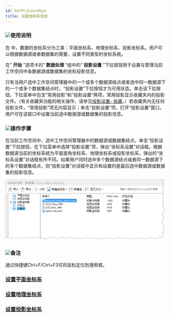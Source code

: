 ```yaml
---
id: SetPrjCoordSys
title: 设置坐标系信息  
---  
```

 ### ![](../../img/read.gif)使用说明



 在 中，数据的坐标系分为三类：平面坐标系、地理坐标系、投影坐标系。用户可以根据数据源或者数据集的需要，设置不同类型的坐标系统。

 在“ **开始** ”选项卡的“ **数据处理** ”组中的“ **投影设置** ”下拉按钮用于设置与管理当前工作空间中各数据源或数据集的坐标投影信息。

只有当用户选中工作空间管理器中的一个或多个数据源结点或者选中同一数据源下的一个或多个数据集结点时，“投影设置”下拉按钮才为可用状态。单击该下拉按钮，下拉菜单中包含“常用投影”和“投影设置”两项，常用投影显示收藏夹内的投影文件。（有关收藏夹功能的相关操作，请参见[投影设置-
收藏](PrjCoordSysSettingWin)。）若收藏夹内无任何投影文件，“常用投影”项无内容显示；单击“投影设置”项，打开“投影设置”窗口，用户可在该窗口中设置当前选中数据源或数据集的投影信息。


 ### ![](../../img/read.gif)操作步骤

在当前工作空间中，选中工作空间管理器中的数据源或数据集结点，单击“投影设置”下拉按钮，在下拉菜单中选择“投影设置”项，弹出“坐标系设置”对话框。根据数据源当前的坐标系统为平面直角坐标系、地理坐标系或投影坐标系，弹出的“坐标系设置”对话框有所不同。如果用户同时选中多个数据源结点或者同一数据源下的多个数据集结点，则“投影设置”对话框中显示和设置的是最后选中数据源或数据集的投影信息。

 ![](img/Project.png)  

  
 ### ![](../../img/read.gif)备注



 通过快捷键Ctrl+F/Ctrl+F3可将鼠标定位到搜索框。



 ### [设置平面坐标系](PlaneCoordSysDia)



 ### [设置地理坐标系](GeoCoordSysDia)



 ### [设置投影坐标系](PrjCoordSysDia)


